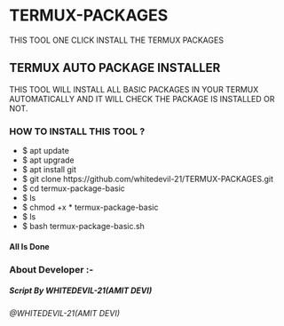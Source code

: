 # TERMUX-PACKAGES
THIS TOOL ONE CLICK INSTALL THE TERMUX PACKAGES

<H2>TERMUX AUTO PACKAGE INSTALLER</H2>
THIS TOOL WILL INSTALL ALL BASIC PACKAGES IN YOUR TERMUX AUTOMATICALLY AND IT WILL CHECK THE PACKAGE IS INSTALLED OR NOT.

<H3>HOW TO INSTALL THIS TOOL ?</H3>
<UL>
  <LI>$ apt update</LI>
  <LI>$ apt upgrade</LI>
  <LI>$ apt install git</LI>
  <LI>$ git clone https://github.com/whitedevil-21/TERMUX-PACKAGES.git</LI>
  <LI>$ cd termux-package-basic</LI>
  <LI>$ ls</LI>
  <LI>$ chmod +x * termux-package-basic</LI>
  <LI>$ ls</LI>
  <LI>$ bash termux-package-basic.sh</LI>
</UL>
<h4>All Is Done</h4>

<h3>About Developer :-</h3>
<h5>Script By WHITEDEVIL-21(AMIT DEVI)</h5>
<H6>@WHITEDEVIL-21(AMIT DEVI)</H6>
